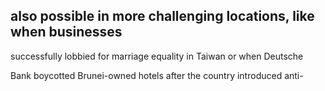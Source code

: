 ## also possible in more challenging locations, like when businesses

successfully lobbied for marriage equality in Taiwan or when Deutsche

Bank boycotted Brunei-owned hotels after the country introduced anti-
